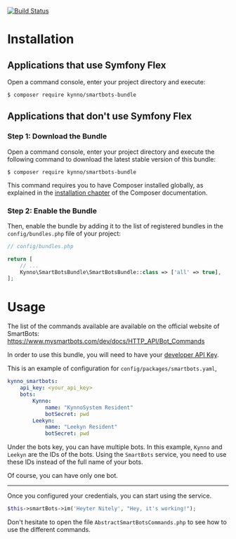 [![Build Status](https://travis-ci.com/Kynno/SmartBotsBundle.svg?token=zRjaMaujwSVSWE7UcXcX&branch=master)](https://travis-ci.com/Kynno/SmartBotsBundle)

Installation 
============

Applications that use Symfony Flex
----------------------------------

Open a command console, enter your project directory and execute:

```console
$ composer require kynno/smartbots-bundle
```

Applications that don't use Symfony Flex
----------------------------------------

### Step 1: Download the Bundle

Open a command console, enter your project directory and execute the
following command to download the latest stable version of this bundle:

```console
$ composer require kynno/smartbots-bundle
```

This command requires you to have Composer installed globally, as explained
in the [installation chapter](https://getcomposer.org/doc/00-intro.md)
of the Composer documentation.

### Step 2: Enable the Bundle

Then, enable the bundle by adding it to the list of registered bundles
in the `config/bundles.php` file of your project:

```php
// config/bundles.php

return [
    // ...
    Kynno\SmartBotsBundle\SmartBotsBundle::class => ['all' => true],
];
```


Usage
=======
The list of the commands available are available on the official website of SmartBots: https://www.mysmartbots.com/dev/docs/HTTP_API/Bot_Commands

In order to use this bundle, you will need to have your [developer API Key](https://www.mysmartbots.com/process/adminbot.html).

This is an example of configuration for `config/packages/smartbots.yaml`,

```yaml
kynno_smartbots:
    api_key: <your_api_key>
    bots:
        Kynno:
            name: "KynnoSystem Resident"
            botSecret: pwd
        Leekyn:
            name: "Leekyn Resident"
            botSecret: pwd
```

Under the bots key, you can have multiple bots. In this example, `Kynno` and `Leekyn` are the IDs of the bots.
Using the `SmartBots` service, you need to use these IDs instead of the full name of your bots.

Of course, you can have only one bot.

---
Once you configured your credentials, you can start using the service.

```php
$this->smartBots->im('Heyter Nitely', "Hey, it's working!");
```

Don't hesitate to open the file `AbstractSmartBotsCommands.php` to see how to use the different commands.
